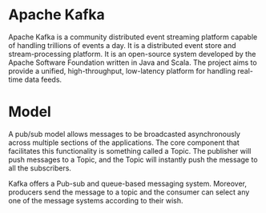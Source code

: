 # Apache Kafka

Apache Kafka is a community distributed event streaming platform capable of handling trillions of events a day. It is a distributed event store and stream-processing platform. It is an open-source system developed by the Apache Software Foundation written in Java and Scala. The project aims to provide a unified, high-throughput, low-latency platform for handling real-time data feeds.

# Model

A pub/sub model allows messages to be broadcasted asynchronously across multiple sections of the applications. The core component that facilitates this functionality is something called a Topic. The publisher will push messages to a Topic, and the Topic will instantly push the message to all the subscribers.

Kafka offers a Pub-sub and queue-based messaging system. Moreover, producers send the message to a topic and the consumer can select any one of the message systems according to their wish.